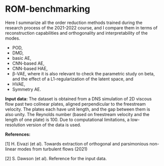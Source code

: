 # ROM-benchmarking
Here I summarize all the order reduction methods trained during the research process of the 2021-2022 course, and I compare them in terms of reconstruction capabilities and orthogonality and interpretability of the modes.


* POD,
* DMD,
* basic AE,
* CNN-based AE,
* CNN-based HAE,
* β-VAE, where it is also relevant to check the parametric study on beta, and the effect of a L1-regularization of the latent space, and
* HVAE,
* Symmetry AE.

**Input data:** The dataset is obtained from a DNS simulation of 2D viscous flow past two colinear plates, aligned perpendicular to the freestream velocity. The plates each have unit length, and the gap between them is also unity. The Reynolds number (based on freestream velocity and the length of one plate) is 100. Due to computational limitations, a low-resolution version of the data is used.

**References:**

[1] H. Eivazi (et al). Towards extraction of orthogonal and parsimonious non-linear modes from turbulent flows (2021)

[2] S. Dawson (et al). Reference for the input data.
